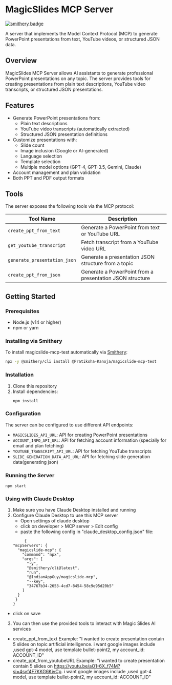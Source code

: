 # MagicSlides MCP Server

[![smithery badge](https://smithery.ai/badge/@Pratiksha-Kanoja/magicslide-mcp-test)](https://smithery.ai/server/@Pratiksha-Kanoja/magicslide-mcp-test)

A server that implements the Model Context Protocol (MCP) to generate PowerPoint presentations from text, YouTube videos, or structured JSON data.

## Overview

MagicSlides MCP Server allows AI assistants to generate professional PowerPoint presentations on any topic. The server provides tools for creating presentations from plain text descriptions, YouTube video transcripts, or structured JSON presentations.

## Features

- Generate PowerPoint presentations from:
  - Plain text descriptions
  - YouTube video transcripts (automatically extracted)
  - Structured JSON presentation definitions
- Customize presentations with:
  - Slide count
  - Image inclusion (Google or AI-generated)
  - Language selection
  - Template selection
  - Multiple model options (GPT-4, GPT-3.5, Gemini, Claude)
- Account management and plan validation
- Both PPT and PDF output formats

## Tools

The server exposes the following tools via the MCP protocol:

| Tool Name | Description |
|-----------|-------------|
| `create_ppt_from_text` | Generate a PowerPoint from text or YouTube URL |
| `get_youtube_transcript` | Fetch transcript from a YouTube video URL |
| `generate_presentation_json` | Generate a presentation JSON structure from a topic |
| `create_ppt_from_json` | Generate a PowerPoint from a presentation JSON structure |

## Getting Started

### Prerequisites

- Node.js (v14 or higher)
- npm or yarn

### Installing via Smithery

To install magicslide-mcp-test automatically via [Smithery](https://smithery.ai/server/@Pratiksha-Kanoja/magicslide-mcp-test):

```bash
npx -y @smithery/cli install @Pratiksha-Kanoja/magicslide-mcp-test
```

### Installation

1. Clone this repository
2. Install dependencies:
   ```
   npm install
   ```

### Configuration

The server can be configured to use different API endpoints:

- `MAGICSLIDES_API_URL`: API for creating PowerPoint presentations
- `ACCOUNT_INFO_API_URL`: API for fetching account information (specially for email and plan fetching)
- `YOUTUBE_TRANSCRIPT_API_URL`: API for fetching YouTube transcripts 
- `SLIDE_GENERATION_DATA_API_URL`: API for fetching slide generation data(generating json)

### Running the Server 

```
npm start 
```

### Using with Claude Desktop
1. Make sure you have Claude Desktop installed and running
2. Configure Claude Desktop to use this MCP server
   - Open settings of claude desktop
   - click on developer > MCP server > Edit config
   - paste the following config in "claude_desktop_config.json" file:
   ```
        { 
   "mcpServers": {
     "magicslide-mcp": {
       "command": "npx",
       "args": [
         "-y",
         "@smithery/cli@latest",
         "run",
         "@IndianAppGuy/magicslide-mcp",
         "--key",
         "34767b34-2653-4cd7-8454-58c9e95d20b5"
       ]
     }
    }
   }

 - click on save

3. You can then use the provided tools to interact with Magic Slides AI services
 - create_ppt_from_text
  Example: "I wanted to create presentation contain 5 slides on topic artificial intelligence. i want google images include ,used gpt-4 model, use template bullet-point2, my account_id: ACCOUNT_ID"
 - create_ppt_from_youtubeURL
  Example: "i wanted to create presentation contain 5 slides on https://youtu.be/aO1-6X_f74M?si=4svf4F7KKG6KivCp. i want google images include ,used gpt-4 model, use template bullet-point2, my account_id: ACCOUNT_ID"



